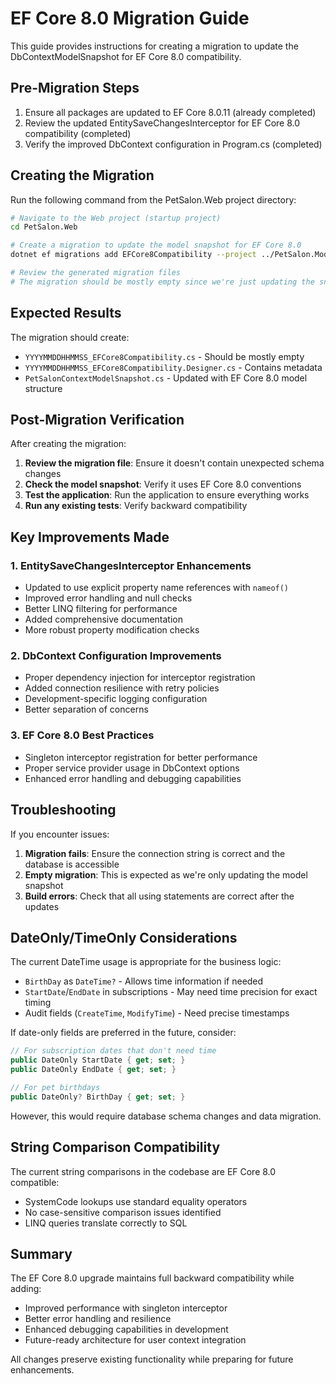 # EF Core 8.0 Migration Guide

This guide provides instructions for creating a migration to update the DbContextModelSnapshot for EF Core 8.0 compatibility.

## Pre-Migration Steps

1. Ensure all packages are updated to EF Core 8.0.11 (already completed)
2. Review the updated EntitySaveChangesInterceptor for EF Core 8.0 compatibility (completed)
3. Verify the improved DbContext configuration in Program.cs (completed)

## Creating the Migration

Run the following command from the PetSalon.Web project directory:

```bash
# Navigate to the Web project (startup project)
cd PetSalon.Web

# Create a migration to update the model snapshot for EF Core 8.0
dotnet ef migrations add EFCore8Compatibility --project ../PetSalon.Models --startup-project .

# Review the generated migration files
# The migration should be mostly empty since we're just updating the snapshot
```

## Expected Results

The migration should create:
- `YYYYMMDDHHMMSS_EFCore8Compatibility.cs` - Should be mostly empty
- `YYYYMMDDHHMMSS_EFCore8Compatibility.Designer.cs` - Contains metadata
- `PetSalonContextModelSnapshot.cs` - Updated with EF Core 8.0 model structure

## Post-Migration Verification

After creating the migration:

1. **Review the migration file**: Ensure it doesn't contain unexpected schema changes
2. **Check the model snapshot**: Verify it uses EF Core 8.0 conventions
3. **Test the application**: Run the application to ensure everything works
4. **Run any existing tests**: Verify backward compatibility

## Key Improvements Made

### 1. EntitySaveChangesInterceptor Enhancements
- Updated to use explicit property name references with `nameof()`
- Improved error handling and null checks
- Better LINQ filtering for performance
- Added comprehensive documentation
- More robust property modification checks

### 2. DbContext Configuration Improvements
- Proper dependency injection for interceptor registration
- Added connection resilience with retry policies
- Development-specific logging configuration
- Better separation of concerns

### 3. EF Core 8.0 Best Practices
- Singleton interceptor registration for better performance
- Proper service provider usage in DbContext options
- Enhanced error handling and debugging capabilities

## Troubleshooting

If you encounter issues:

1. **Migration fails**: Ensure the connection string is correct and the database is accessible
2. **Empty migration**: This is expected as we're only updating the model snapshot
3. **Build errors**: Check that all using statements are correct after the updates

## DateOnly/TimeOnly Considerations

The current DateTime usage is appropriate for the business logic:
- `BirthDay` as `DateTime?` - Allows time information if needed
- `StartDate`/`EndDate` in subscriptions - May need time precision for exact timing
- Audit fields (`CreateTime`, `ModifyTime`) - Need precise timestamps

If date-only fields are preferred in the future, consider:
```csharp
// For subscription dates that don't need time
public DateOnly StartDate { get; set; }
public DateOnly EndDate { get; set; }

// For pet birthdays
public DateOnly? BirthDay { get; set; }
```

However, this would require database schema changes and data migration.

## String Comparison Compatibility

The current string comparisons in the codebase are EF Core 8.0 compatible:
- SystemCode lookups use standard equality operators
- No case-sensitive comparison issues identified
- LINQ queries translate correctly to SQL

## Summary

The EF Core 8.0 upgrade maintains full backward compatibility while adding:
- Improved performance with singleton interceptor
- Better error handling and resilience
- Enhanced debugging capabilities in development
- Future-ready architecture for user context integration

All changes preserve existing functionality while preparing for future enhancements.